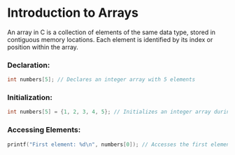 # Introduction to Arrays

An array in C is a collection of elements of the same data type, stored in contiguous memory locations. Each element is identified by its index or position within the array.

### Declaration:
```C
int numbers[5]; // Declares an integer array with 5 elements
```

### Initialization:
```C
int numbers[5] = {1, 2, 3, 4, 5}; // Initializes an integer array during declaration
```
### Accessing Elements:
```C
printf("First element: %d\n", numbers[0]); // Accesses the first element of the array

```
